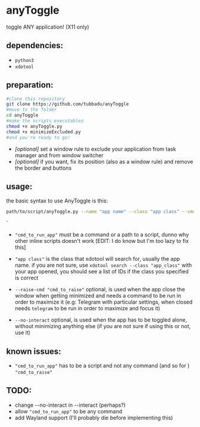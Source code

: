 # anyToggle

toggle ANY application! (X11 only)

## dependencies:

+ `python3` 
+ `xdotool`

## preparation:

```bash
#clone this repository
git clone https://github.com/tubbadu/anyToggle
#move to the folder
cd anyToggle
#make the scripts executables
chmod +x anyToggle.py
chmod +x minimizeExcluded.py
#and you're ready to go!
```

+ *[optional]* set a window rule to exclude your application from task manager and from window switcher
+ *[optional]* if you want, fix its position (also as a window rule) and remove the border and buttons

## usage:

the basic syntax to use AnyToggle is this:

```bash
path/to/script/anyToggle.py --name "app name" --class "app class" --cmd "cmd_to_run_app" [optional flags]
```

`

+ `"cmd_to_run_app"` must be a command or a path to a script, dunno why other inline scripts doesn't work [EDIT: I do know but I'm too lazy to fix this]

+ `"app class"` is the class that xdotool will search for, usually the app name. if you are not sure, use `xdotool search --class "app_class"`  with your app opened, you should see a list of IDs if the class you specified is correct

+ `--raise-cmd "cmd_to_raise"` optional, is used when the app close the window when getting minimized and needs a command to be run in order to maximize it (e.g: Telegram with particular settings, when closed needs `telegram` to be run in order to maximize and focus it)

+ `--no-interact` optional, is used when the app has to be toggled alone, without minimizing anything else (if you are not sure if using this or not, use it)

## known issues:

* `"cmd_to_run_app"` has to be a script and not any command (and so for ) `"cmd_to_raise"`

## TODO:

* change --no-interact in --interact (perhaps?)
* allow `"cmd_to_run_app"` to be any command
* add Wayland support (I'll probably die before implementing this)
